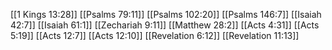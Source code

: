 [[1 Kings 13:28]]
[[Psalms 79:11]]
[[Psalms 102:20]]
[[Psalms 146:7]]
[[Isaiah 42:7]]
[[Isaiah 61:1]]
[[Zechariah 9:11]]
[[Matthew 28:2]]
[[Acts 4:31]]
[[Acts 5:19]]
[[Acts 12:7]]
[[Acts 12:10]]
[[Revelation 6:12]]
[[Revelation 11:13]]
